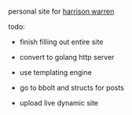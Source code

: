 personal site for [harrison warren](https://harrisonwarren.net)

todo:

* finish filling out entire site

* convert to golang http server

* use templating engine

* go to bbolt and structs for posts

* upload live dynamic site
